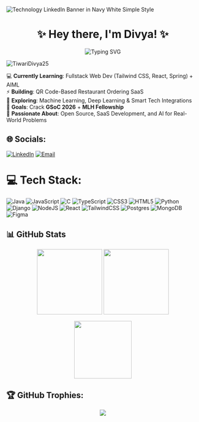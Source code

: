 ![Technology LinkedIn Banner in Navy White Simple Style](https://github.com/user-attachments/assets/6a130d2b-03f2-47a3-b579-253ee6e39614)

<h1 align="center">✨ Hey there, I'm Divya! ✨</h1>
<p align="center">
  <img src="https://readme-typing-svg.herokuapp.com?font=Fira+Code&size=24&pause=1000&color=9D5FFB&center=true&vCenter=true&width=600&lines=AIML+Student+;Fullstack+Developer+;Open+Source+Contributor+" alt="Typing SVG" />
</p>

<p align="left"> <img src="https://komarev.com/ghpvc/?username=TiwariDivya25&label=Profile%20views&color=0e75b6&style=flat" alt="TiwariDivya25" /> </p>

💻 **Currently Learning**: Fullstack Web Dev (Tailwind CSS, React, Spring) + AIML  
⚡ **Building**: QR Code-Based Restaurant Ordering SaaS  
🧠 **Exploring**: Machine Learning, Deep Learning & Smart Tech Integrations  
🎯 **Goals**: Crack **GSoC 2026** + **MLH Fellowship**  
🌱 **Passionate About**: Open Source, SaaS Development, and AI for Real-World Problems  

## 🌐 Socials:
[![LinkedIn](https://img.shields.io/badge/LinkedIn-%230077B5.svg?logo=linkedin&logoColor=white)](https://www.linkedin.com/in/tiwari-divya-in/) 
[![Email](https://img.shields.io/badge/Email-D14836?logo=gmail&logoColor=white)](mailto:divyat.social@gmail.com) 

# 💻 Tech Stack:
![Java](https://img.shields.io/badge/java-%23ED8B00.svg?style=for-the-badge&logo=openjdk&logoColor=white) 
![JavaScript](https://img.shields.io/badge/javascript-%23323330.svg?style=for-the-badge&logo=javascript&logoColor=%23F7DF1E) 
![C](https://img.shields.io/badge/c-%2300599C.svg?style=for-the-badge&logo=c&logoColor=white) 
![TypeScript](https://img.shields.io/badge/typescript-%23007ACC.svg?style=for-the-badge&logo=typescript&logoColor=white) 
![CSS3](https://img.shields.io/badge/css3-%231572B6.svg?style=for-the-badge&logo=css3&logoColor=white) 
![HTML5](https://img.shields.io/badge/html5-%23E34F26.svg?style=for-the-badge&logo=html5&logoColor=white) 
![Python](https://img.shields.io/badge/python-3670A0?style=for-the-badge&logo=python&logoColor=ffdd54) 
![Django](https://img.shields.io/badge/django-%23092E20.svg?style=for-the-badge&logo=django&logoColor=white) 
![NodeJS](https://img.shields.io/badge/node.js-6DA55F.svg?style=for-the-badge&logo=node.js&logoColor=white) 
![React](https://img.shields.io/badge/react-%2320232a.svg?style=for-the-badge&logo=react&logoColor=%2361DAFB) 
![TailwindCSS](https://img.shields.io/badge/tailwindcss-%2338B2AC.svg?style=for-the-badge&logo=tailwind-css&logoColor=white) 
![Postgres](https://img.shields.io/badge/postgres-%23316192.svg?style=for-the-badge&logo=postgresql&logoColor=white) 
![MongoDB](https://img.shields.io/badge/MongoDB-%234ea94b.svg?style=for-the-badge&logo=mongodb&logoColor=white) 
![Figma](https://img.shields.io/badge/figma-%23F24E1E.svg?style=for-the-badge&logo=figma&logoColor=white)

## 📊 GitHub Stats  

<p align="center">
  <img src="https://github-readme-stats.vercel.app/api?username=TiwariDivya25&show_icons=true&theme=tokyonight&hide_border=true&bg_color=0D1117" height="170" />
  <img src="https://github-readme-streak-stats.herokuapp.com/?user=TiwariDivya25&theme=tokyonight&hide_border=true&background=0D1117" height="170" />
</p>

<p align="center">
  <img src="https://github-readme-stats.vercel.app/api/top-langs?username=tiwaridivya25&layout=compact&theme=tokyonight&hide_border=true&bg_color=0D1117" height="150"/>
</p>

## 🏆 GitHub Trophies:  
<p align="center">
  <img src="https://github-profile-trophy.vercel.app/?username=tiwaridivya25&theme=tokyonight&no-frame=true&row=1&column=7" />
</p>
